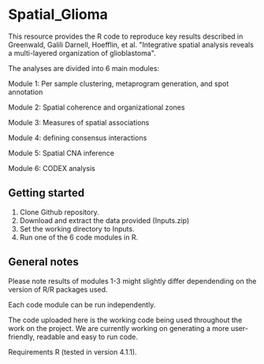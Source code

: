 # Spatial_Glioma

This resource provides the R code to reproduce key results described in Greenwald, Galili Darnell, Hoefflin, et al. "Integrative spatial analysis reveals a multi-layered organization of glioblastoma".

The analyses are divided into 6 main modules:

Module 1: Per sample clustering, metaprogram generation, and spot annotation

Module 2: Spatial coherence and organizational zones

Module 3: Measures of spatial associations 

Module 4: defining consensus interactions

Module 5: Spatial CNA inference

Module 6: CODEX analysis

## Getting started
1. Clone Github repository.
2. Download and extract the data provided (Inputs.zip)
3. Set the working directory to Inputs.
4. Run one of the 6 code modules in R.

## General notes

Please note results of modules 1-3 might slightly differ dependending on the version of R/R packages used.

Each code module can be run independently.

The code uploaded here is the working code being used throughout the work on the project. We are currently working on generating a more user-friendly, readable and easy to run code. 

Requirements
R (tested in version 4.1.1).
